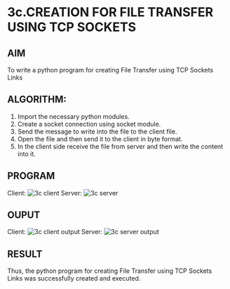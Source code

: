 # 3c.CREATION FOR FILE TRANSFER USING TCP SOCKETS
## AIM
To write a python program for creating File Transfer using TCP Sockets Links
## ALGORITHM:
1. Import the necessary python modules.
2. Create a socket connection using socket module.
3. Send the message to write into the file to the client file.
4. Open the file and then send it to the client in byte format.
5. In the client side receive the file from server and then write the content into it.
## PROGRAM
Client:
![3c client](https://github.com/MANISHA21SS/3c.FILE_TRANSFER_USING_TCP_SOCKETS/assets/147474298/f2278c00-9a29-4940-a525-a782b6f7f2d6)
Server:
![3c server](https://github.com/MANISHA21SS/3c.FILE_TRANSFER_USING_TCP_SOCKETS/assets/147474298/d48db6b8-f10c-49c0-a214-d13ebcdc1774)
## OUPUT
Client:
![3c client output](https://github.com/MANISHA21SS/3c.FILE_TRANSFER_USING_TCP_SOCKETS/assets/147474298/7f516ff0-e96c-40f8-88d6-e5a37f7f089d)
Server:
![3c server output](https://github.com/MANISHA21SS/3c.FILE_TRANSFER_USING_TCP_SOCKETS/assets/147474298/16a68e30-ebdd-428b-a43d-b3ed02269288)

## RESULT
Thus, the python program for creating File Transfer using TCP Sockets Links was 
successfully created and executed.
